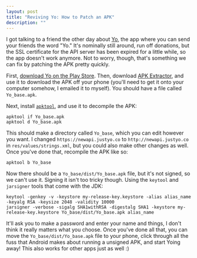 ```yaml
---
layout: post
title: "Reviving Yo: How to Patch an APK"
description: ""
---
```


I got talking to a friend the other day about [Yo](https://en.wikipedia.org/wiki/Yo_(app)), the app where you can send your friends the word "Yo." It's nominally still around, run off donations, but the SSL certificate for the API server has been expired for a little while, so the app doesn't work anymore. Not to worry, though, that's something we can fix by patching the APK pretty quickly.

First, [download Yo on the Play Store](https://play.google.com/store/apps/details?id=com.justyo). Then, download [APK Extractor](https://play.google.com/store/apps/details?id=com.ext.ui), and use it to download the APK off your phone (you'll need to get it onto your computer somehow, I emailed it to myself). You should have a file called `Yo_base.apk`.

Next, install [`apktool`](https://ibotpeaches.github.io/Apktool/), and use it to decompile the APK:

```
apktool if Yo_base.apk
apktool d Yo_base.apk
```

This should make a directory called `Yo_base`, which you can edit however you want. I changed `https://newapi.justyo.co` to `http://newapi.justyo.co` in `res/values/strings.xml`, but you could also make other changes as well. Once you've done that, recompile the APK like so:

```
apktool b Yo_base
```

Now there should be a `Yo_base/dist/Yo_base.apk` file, but it's not signed, so we can't use it. Signing it isn't too tricky though. Using the `keytool` and `jarsigner` tools that come with the JDK:

```
keytool -genkey -v -keystore my-release-key.keystore -alias alias_name -keyalg RSA -keysize 2048 -validity 10000
jarsigner -verbose -sigalg SHA1withRSA -digestalg SHA1 -keystore my-release-key.keystore Yo_base/dist/Yo_base.apk alias_name
```

It'll ask you to make a password and enter your name and things, I don't think it really matters what you choose. Once you've done all that, you can move the `Yo_base/dist/Yo_base.apk` file to your phone, click through all the fuss that Android makes about running a unsigned APK, and start Yoing away! This also works for other apps just as well :)
